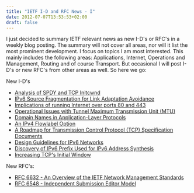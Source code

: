 ```yaml
---
title: "IETF I-D and RFC News - I"
date: 2012-07-07T13:53:53+02:00
draft: false
---
```


I just decided to summary IETF relevant news as new I-D's or RFC's in a weekly
blog posting. The summary will not cover all areas, nor will it list the most
prominent development. I focus on topics I am most interested. This mainly
includes the following areas: Applications, Internet, Operations and
Management, Routing and of course Transport. But occasional I will post I-D's
or new RFC's from other areas as well. So here we go:


New I-D's


* [Analysis of SPDY and TCP Initcwnd](http://tools.ietf.org/html/draft-white-httpbis-spdy-analysis-00)
* [IPv6 Source Fragmentation for Link Adaptation Avoidance](http://tools.ietf.org/html/draft-generic-6man-tunfrag-02)
* [Implications of running Internet over ports 80 and 443](http://tools.ietf.org/html/draft-blanchet-iab-internetoverport443-00)
* [Operational Issues with Tunnel Maximum Transmission Unit (MTU)](http://tools.ietf.org/html/draft-generic-v6ops-tunmtu-09)
* [Domain Names in Application-Layer Protocols](http://tools.ietf.org/html/draft-moonesamy-apps-domain-names-00)
* [An IPv4 Flowlabel Option](http://tools.ietf.org/html/draft-dreibholz-ipv4-flowlabel-16)
* [A Roadmap for Transmission Control Protocol (TCP) Specification Documents](http://tools.ietf.org/html/draft-zimmermann-tcpm-tcp-rfc4614bis-00)
* [Design Guidelines for IPv6 Networks](http://tools.ietf.org/html/draft-matthews-v6ops-design-guidelines-00)
* [Discovery of IPv6 Prefix Used for IPv6 Address Synthesis](http://tools.ietf.org/html/draft-ietf-behave-nat64-discovery-heuristic-10)
* [Increasing TCP's Initial Window](http://tools.ietf.org/html/draft-ietf-tcpm-initcwnd-04)


New RFC's:


* [RFC 6632 - An Overview of the IETF Network Management Standards](http://tools.ietf.org/html/rfc6632)
* [RFC 6548 - Independent Submission Editor Model](http://tools.ietf.org/html/rfc6548)


